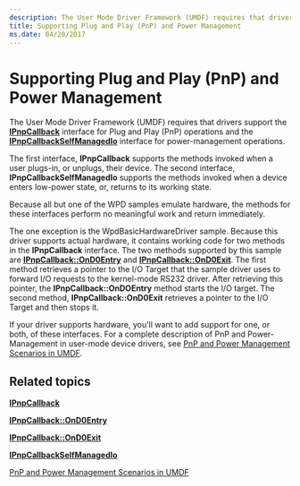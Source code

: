 ```yaml
---
description: The User Mode Driver Framework (UMDF) requires that drivers support the IPnpCallback interface for Plug and Play (PnP) operations and the IPnpCallbackSelfManagedIo interface for power-management operations.
title: Supporting Plug and Play (PnP) and Power Management
ms.date: 04/20/2017
---
```


# Supporting Plug and Play (PnP) and Power Management


The User Mode Driver Framework (UMDF) requires that drivers support the [**IPnpCallback**](/windows-hardware/drivers/ddi/wudfddi/nn-wudfddi-ipnpcallback) interface for Plug and Play (PnP) operations and the [**IPnpCallbackSelfManagedIo**](/windows-hardware/drivers/ddi/wudfddi/nn-wudfddi-ipnpcallbackselfmanagedio) interface for power-management operations.

The first interface, **IPnpCallback** supports the methods invoked when a user plugs-in, or unplugs, their device. The second interface, **IPnpCallbackSelfManagedIo** supports the methods invoked when a device enters low-power state, or, returns to its working state.

Because all but one of the WPD samples emulate hardware, the methods for these interfaces perform no meaningful work and return immediately.

The one exception is the WpdBasicHardwareDriver sample. Because this driver supports actual hardware, it contains working code for two methods in the **IPnpCallback** interface. The two methods supported by this sample are [**IPnpCallback::OnD0Entry**](/windows-hardware/drivers/ddi/wudfddi/nf-wudfddi-ipnpcallback-ond0entry) and [**IPnpCallback::OnD0Exit**](/windows-hardware/drivers/ddi/wudfddi/nf-wudfddi-ipnpcallback-ond0exit). The first method retrieves a pointer to the I/O Target that the sample driver uses to forward I/O requests to the kernel-mode RS232 driver. After retrieving this pointer, the **IPnpCallback::OnDOEntry** method starts the I/O target. The second method, **IPnpCallback::OnD0Exit** retrieves a pointer to the I/O Target and then stops it.

If your driver supports hardware, you'll want to add support for one, or both, of these interfaces. For a complete description of PnP and Power-Management in user-mode device drivers, see [PnP and Power Management Scenarios in UMDF](../wdf/pnp-and-power-management-scenarios-in-umdf.md).

## <span id="related_topics"></span>Related topics


[**IPnpCallback**](/windows-hardware/drivers/ddi/wudfddi/nn-wudfddi-ipnpcallback)

[**IPnpCallback::OnD0Entry**](/windows-hardware/drivers/ddi/wudfddi/nf-wudfddi-ipnpcallback-ond0entry)

[**IPnpCallback::OnD0Exit**](/windows-hardware/drivers/ddi/wudfddi/nf-wudfddi-ipnpcallback-ond0exit)

[**IPnpCallbackSelfManagedIo**](/windows-hardware/drivers/ddi/wudfddi/nn-wudfddi-ipnpcallbackselfmanagedio)

[PnP and Power Management Scenarios in UMDF](../wdf/pnp-and-power-management-scenarios-in-umdf.md)

 

